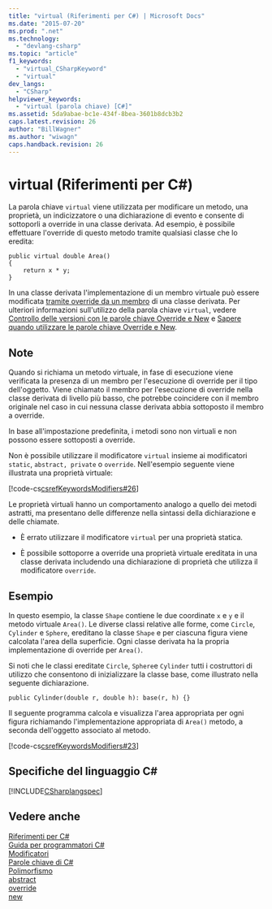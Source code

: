 ```yaml
---
title: "virtual (Riferimenti per C#) | Microsoft Docs"
ms.date: "2015-07-20"
ms.prod: ".net"
ms.technology: 
  - "devlang-csharp"
ms.topic: "article"
f1_keywords: 
  - "virtual_CSharpKeyword"
  - "virtual"
dev_langs: 
  - "CSharp"
helpviewer_keywords: 
  - "virtual (parola chiave) [C#]"
ms.assetid: 5da9abae-bc1e-434f-8bea-3601b8dcb3b2
caps.latest.revision: 26
author: "BillWagner"
ms.author: "wiwagn"
caps.handback.revision: 26
---
```

# virtual (Riferimenti per C#)
La parola chiave `virtual` viene utilizzata per modificare un metodo, una proprietà, un indicizzatore o una dichiarazione di evento e consente di sottoporli a override in una classe derivata.  Ad esempio, è possibile effettuare l'override di questo metodo tramite qualsiasi classe che lo eredita:  
  
```  
public virtual double Area()   
{  
    return x * y;  
}  
```  
  
 In una classe derivata l'implementazione di un membro virtuale può essere modificata [tramite override da un membro](../../../csharp/language-reference/keywords/override.md) di una classe derivata.  Per ulteriori informazioni sull'utilizzo della parola chiave `virtual`, vedere [Controllo delle versioni con le parole chiave Override e New](../../../csharp/programming-guide/classes-and-structs/versioning-with-the-override-and-new-keywords.md) e [Sapere quando utilizzare le parole chiave Override e New](../../../csharp/programming-guide/classes-and-structs/knowing-when-to-use-override-and-new-keywords.md).  
  
## Note  
 Quando si richiama un metodo virtuale, in fase di esecuzione viene verificata la presenza di un membro per l'esecuzione di override per il tipo dell'oggetto.  Viene chiamato il membro per l'esecuzione di override nella classe derivata di livello più basso, che potrebbe coincidere con il membro originale nel caso in cui nessuna classe derivata abbia sottoposto il membro a override.  
  
 In base all'impostazione predefinita, i metodi sono non virtuali  e non possono essere sottoposti a override.  
  
 Non è possibile utilizzare il modificatore `virtual` insieme ai modificatori `static`, `abstract, private` o `override`.  Nell'esempio seguente viene illustrata una proprietà virtuale:  
  
 [!code-cs[csrefKeywordsModifiers#26](../../../csharp/language-reference/keywords/codesnippet/CSharp/virtual_1.cs)]  
  
 Le proprietà virtuali hanno un comportamento analogo a quello dei metodi astratti, ma presentano delle differenze nella sintassi della dichiarazione e delle chiamate.  
  
-   È errato utilizzare il modificatore `virtual` per una proprietà statica.  
  
-   È possibile sottoporre a override una proprietà virtuale ereditata in una classe derivata includendo una dichiarazione di proprietà che utilizza il modificatore `override`.  
  
## Esempio  
 In questo esempio, la classe `Shape` contiene le due coordinate `x` e `y` e il metodo virtuale `Area()`.  Le diverse classi relative alle forme, come `Circle`, `Cylinder` e `Sphere`, ereditano la classe `Shape` e per ciascuna figura viene calcolata l'area della superficie.  Ogni classe derivata ha la propria implementazione di override per `Area()`.  
  
 Si noti che le classi ereditate `Circle`,  `Sphere`e  `Cylinder` tutti i costruttori di utilizzo che consentono di inizializzare la classe base, come illustrato nella seguente dichiarazione.  
  
```  
public Cylinder(double r, double h): base(r, h) {}  
```  
  
 Il seguente programma calcola e visualizza l'area appropriata per ogni figura richiamando l'implementazione appropriata di `Area()` metodo, a seconda dell'oggetto associato al metodo.  
  
 [!code-cs[csrefKeywordsModifiers#23](../../../csharp/language-reference/keywords/codesnippet/CSharp/virtual_2.cs)]  
  
## Specifiche del linguaggio C\#  
 [!INCLUDE[CSharplangspec](../../../csharp/language-reference/keywords/includes/csharplangspec-md.md)]  
  
## Vedere anche  
 [Riferimenti per C\#](../../../csharp/language-reference/index.md)   
 [Guida per programmatori C\#](../../../csharp/programming-guide/index.md)   
 [Modificatori](../../../csharp/language-reference/keywords/modifiers.md)   
 [Parole chiave di C\#](../../../csharp/language-reference/keywords/index.md)   
 [Polimorfismo](../../../csharp/programming-guide/classes-and-structs/polymorphism.md)   
 [abstract](../../../csharp/language-reference/keywords/abstract.md)   
 [override](../../../csharp/language-reference/keywords/override.md)   
 [new](../../../csharp/language-reference/keywords/new.md)